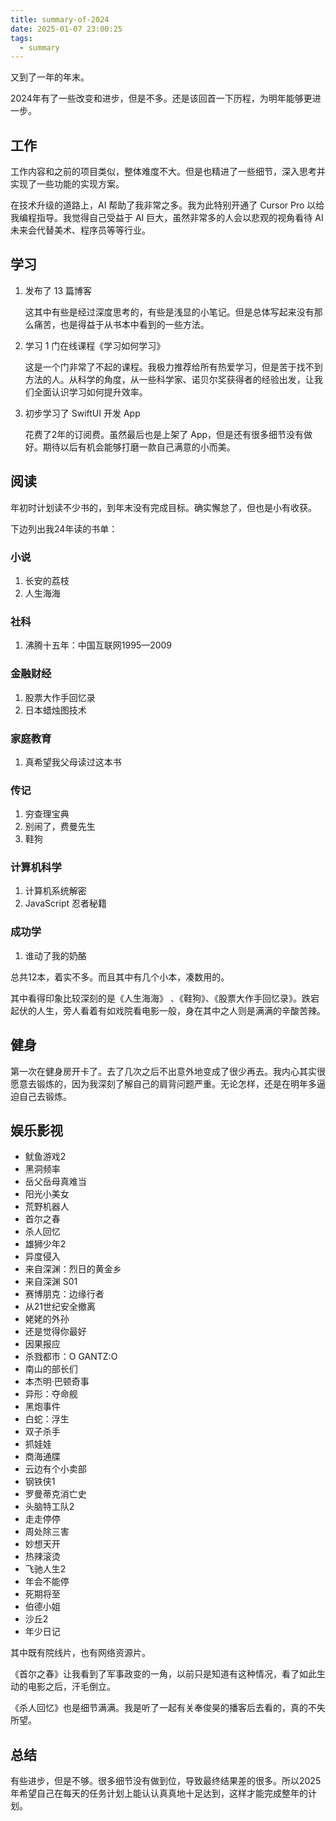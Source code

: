 ```yaml
---
title: summary-of-2024
date: 2025-01-07 23:00:25
tags:
  - summary
---
```


又到了一年的年末。

2024年有了一些改变和进步，但是不多。还是该回首一下历程，为明年能够更进一步。

## 工作

工作内容和之前的项目类似，整体难度不大。但是也精进了一些细节，深入思考并实现了一些功能的实现方案。

在技术升级的道路上，AI 帮助了我非常之多。我为此特别开通了 Cursor Pro 以给我编程指导。我觉得自己受益于 AI 巨大，虽然非常多的人会以悲观的视角看待 AI 未来会代替美术、程序员等等行业。

## 学习

1. 发布了 13 篇博客

    这其中有些是经过深度思考的，有些是浅显的小笔记。但是总体写起来没有那么痛苦，也是得益于从书本中看到的一些方法。

2. 学习 1 门在线课程《学习如何学习》

    这是一个门非常了不起的课程。我极力推荐给所有热爱学习，但是苦于找不到方法的人。从科学的角度，从一些科学家、诺贝尔奖获得者的经验出发，让我们全面认识学习如何提升效率。

3. 初步学习了 SwiftUI 开发 App

    花费了2年的订阅费。虽然最后也是上架了 App，但是还有很多细节没有做好。期待以后有机会能够打磨一款自己满意的小而美。

## 阅读

年初时计划读不少书的，到年末没有完成目标。确实懈怠了，但也是小有收获。

下边列出我24年读的书单：

### 小说

1. 长安的荔枝
2. 人生海海

### 社科

1. 沸腾十五年：中国互联网1995—2009

### 金融财经

1. 股票大作手回忆录
2. 日本蜡烛图技术

### 家庭教育

1. 真希望我父母读过这本书

### 传记

1. 穷查理宝典
2. 别闹了，费曼先生
3. 鞋狗

### 计算机科学

1. 计算机系统解密
2. JavaScript 忍者秘籍

### 成功学

1. 谁动了我的奶酪

总共12本，着实不多。而且其中有几个小本，凑数用的。

其中看得印象比较深刻的是《人生海海》 、《鞋狗》、《股票大作手回忆录》。跌宕起伏的人生，旁人看着有如戏院看电影一般，身在其中之人则是满满的辛酸苦辣。

## 健身

第一次在健身房开卡了。去了几次之后不出意外地变成了很少再去。我内心其实很愿意去锻炼的，因为我深刻了解自己的肩背问题严重。无论怎样，还是在明年多逼迫自己去锻炼。

## 娱乐影视

- 鱿鱼游戏2
- 黑洞频率
- 岳父岳母真难当
- 阳光小美女
- 荒野机器人
- 首尔之春
- 杀人回忆
- 雄狮少年2
- 异度侵入
- 来自深渊：烈日的黄金乡
- 来自深渊 S01
- 赛博朋克：边缘行者
- 从21世纪安全撤离
- 姥姥的外孙
- 还是觉得你最好
- 因果报应
- 杀戮都市：O GANTZ:O
- 南山的部长们
- 本杰明·巴顿奇事
- 异形：夺命舰
- 黑炮事件
- 白蛇：浮生
- 双子杀手
- 抓娃娃
- 商海通牒
- 云边有个小卖部
- 钢铁侠1
- 罗曼蒂克消亡史
- 头脑特工队2
- 走走停停
- 周处除三害
- 妙想天开
- 热辣滚烫
- 飞驰人生2
- 年会不能停
- 死期将至
- 伯德小姐
- 沙丘2
- 年少日记

其中既有院线片，也有网络资源片。

《首尔之春》让我看到了军事政变的一角，以前只是知道有这种情况，看了如此生动的电影之后，汗毛倒立。

《杀人回忆》也是细节满满。我是听了一起有关奉俊昊的播客后去看的，真的不失所望。

## 总结

有些进步，但是不够。很多细节没有做到位，导致最终结果差的很多。所以2025年希望自己在每天的任务计划上能认认真真地十足达到，这样才能完成整年的计划。
